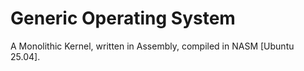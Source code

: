 # Generic Operating System
A Monolithic Kernel, written in Assembly, compiled in NASM [Ubuntu 25.04].
